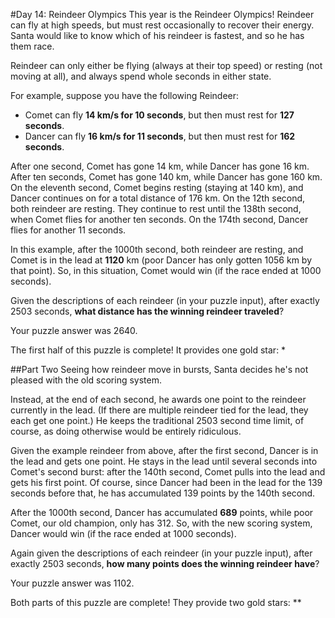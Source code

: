 #Day 14: Reindeer Olympics
This year is the Reindeer Olympics! Reindeer can fly at high speeds, but must rest occasionally to recover their 
energy. Santa would like to know which of his reindeer is fastest, and so he has them race.

Reindeer can only either be flying (always at their top speed) or resting (not moving at all), and always spend whole seconds in either state.

For example, suppose you have the following Reindeer:

* Comet can fly **14 km/s for 10 seconds**, but then must rest for **127 seconds**.
* Dancer can fly **16 km/s for 11 seconds**, but then must rest for **162 seconds**.

After one second, Comet has gone 14 km, while Dancer has gone 16 km. After ten seconds, Comet has gone 140 km, while 
Dancer has gone 160 km. On the eleventh second, Comet begins resting (staying at 140 km), and Dancer continues on 
for a total distance of 176 km. On the 12th second, both reindeer are resting. They continue to rest until the 138th 
second, when Comet flies for another ten seconds. On the 174th second, Dancer flies for another 11 seconds.

In this example, after the 1000th second, both reindeer are resting, and Comet is in the lead at **1120** km (poor 
Dancer has only gotten 1056 km by that point). So, in this situation, Comet would win (if the race ended at 
1000 seconds).

Given the descriptions of each reindeer (in your puzzle input), after exactly 2503 seconds, **what distance has 
the winning reindeer traveled**?

Your puzzle answer was 2640.

The first half of this puzzle is complete! It provides one gold star: *

##Part Two
Seeing how reindeer move in bursts, Santa decides he's not pleased with the old scoring system.

Instead, at the end of each second, he awards one point to the reindeer currently in the lead. (If there are multiple 
reindeer tied for the lead, they each get one point.) He keeps the traditional 2503 second time limit, of course, as 
doing otherwise would be entirely ridiculous.

Given the example reindeer from above, after the first second, Dancer is in the lead and gets one point. He stays in 
the lead until several seconds into Comet's second burst: after the 140th second, Comet pulls into the lead and gets 
his first point. Of course, since Dancer had been in the lead for the 139 seconds before that, he has accumulated 
139 points by the 140th second.

After the 1000th second, Dancer has accumulated **689** points, while poor Comet, our old champion, only has 312. So, 
with the new scoring system, Dancer would win (if the race ended at 1000 seconds).

Again given the descriptions of each reindeer (in your puzzle input), after exactly 2503 seconds, **how many points 
does the winning reindeer have**?

Your puzzle answer was 1102.

Both parts of this puzzle are complete! They provide two gold stars: **